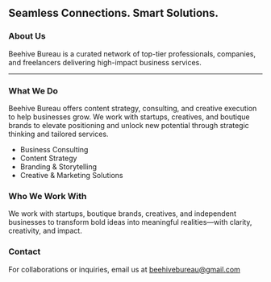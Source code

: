 
<html lang="en">
<head>
  <meta charset="UTF-8" />
  <meta name="viewport" content="width=device-width, initial-scale=1.0"/>
</head>
<body>
  
  <h2>Seamless Connections. Smart Solutions.</h2>
   <h3>About Us</h3>
  <p>Beehive Bureau is a curated network of top-tier professionals, companies, and freelancers delivering high-impact business services.</p>

  

  <hr/>

  <h3>What We Do</h3>
  <p>Beehive Bureau offers content strategy, consulting, and creative execution to help businesses grow. We work with startups, creatives, and boutique brands to elevate positioning and unlock new potential through strategic thinking and tailored services.</p>

 
  <ul>
    <li>Business Consulting</li>
    <li>Content Strategy</li>
    <li>Branding & Storytelling</li>
    <li>Creative & Marketing Solutions</li>
  </ul>

  <h3>Who We Work With</h3>
  <p>We work with startups, boutique brands, creatives, and independent businesses to transform bold ideas into meaningful realities—with clarity, creativity, and impact.</p>

  <h3>Contact</h3>
  <p>For collaborations or inquiries, email us at <a href="mailto:beehivebureau@gmail.com">beehivebureau@gmail.com</a></p>



